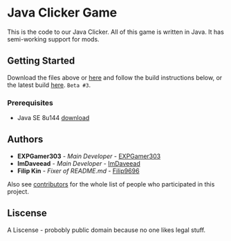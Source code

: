 # Java Clicker Game

This is the code to our Java Clicker. All of this game is written in Java. It has semi-working support for mods.


## Getting Started

Download the files above or [here](https://github.com/WeAreDevs/JavaClicker/archive/master.zip) and follow the build instructions below, or the latest build [here](https://github.com/WeAreDevs/JavaClicker/releases/download/beta3/JavaClicker-Beta3.jar). `Beta #3`.

### Prerequisites

* Java SE 8u144 [download](http://www.oracle.com/technetwork/java/javase/downloads/jre8-downloads-2133155.html)

## Authors

* **EXPGamer303** - *Main Developer* - [EXPGamer303](https://github.com/EXPGamer303)
* **ImDaveead** - *Main Developer* - [ImDaveead](https://github.com/ImDaveead)
* **Filip Kin** - *Fixer of README.md* - [Filip9696](https://github.com/Filip9696)

Also see [contributors](https://github.com/WeAreDevs/JavaClicker/contributors) for the whole list of people who participated in this project.

## Liscense

A Liscense - probobly public domain because no one likes legal stuff.
